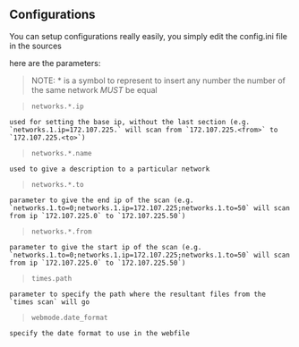 ## Configurations

You can setup configurations really easily, you simply edit the config.ini file in the sources

here are the parameters:

>NOTE: * is a symbol to represent to insert any number the number of the same network *MUST* be equal



> `networks.*.ip`

    used for setting the base ip, without the last section (e.g. `networks.1.ip=172.107.225.` will scan from `172.107.225.<from>` to `172.107.225.<to>`)

> `networks.*.name`

    used to give a description to a particular network
> `networks.*.to`

    parameter to give the end ip of the scan (e.g. `networks.1.to=0;networks.1.ip=172.107.225;networks.1.to=50` will scan from ip `172.107.225.0` to `172.107.225.50`)

> `networks.*.from`

    parameter to give the start ip of the scan (e.g. `networks.1.to=0;networks.1.ip=172.107.225;networks.1.to=50` will scan from ip `172.107.225.0` to `172.107.225.50`)

> `times.path`

    parameter to specify the path where the resultant files from the `times scan` will go

> `webmode.date_format`

    specify the date format to use in the webfile


